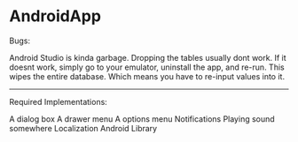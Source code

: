 # AndroidApp

Bugs:

Android Studio is kinda garbage.
Dropping the tables usually dont work. 
If it doesnt work, simply go to your emulator, uninstall the app, and re-run. This wipes the entire database. Which means you have to re-input values into it. 

------------------------------------------------------------------------------

Required Implementations:

A dialog box 
A drawer menu 
A options menu
Notifications
Playing sound somewhere
Localization
Android Library
